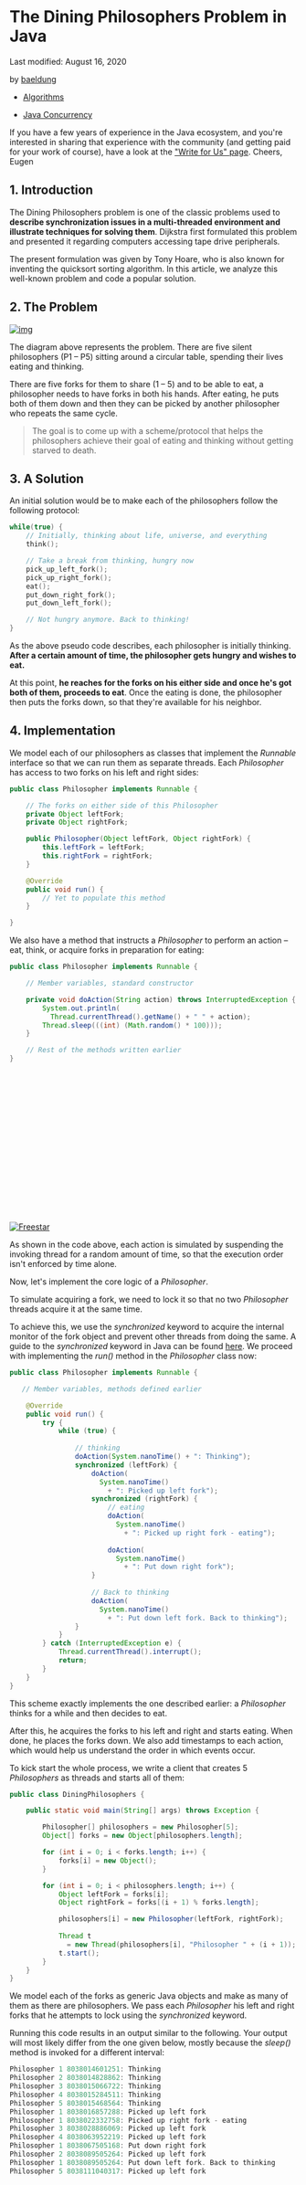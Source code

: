 # The Dining Philosophers Problem in Java

Last modified: August 16, 2020

by [baeldung](https://www.baeldung.com/author/baeldung/)



- [Algorithms](https://www.baeldung.com/category/algorithms/)

- [Java Concurrency](https://www.baeldung.com/tag/java-concurrency/)

If you have a few years of experience in the Java ecosystem, and you're interested in sharing that experience with the community (and getting paid for your work of course), have a look at the ["Write for Us" page](https://www.baeldung.com/contribution-guidelines). Cheers, Eugen

## **1. Introduction**

The Dining Philosophers problem is one of the classic problems used to **describe synchronization issues in a multi-threaded environment and illustrate techniques for solving them**. Dijkstra first formulated this problem and presented it regarding computers accessing tape drive peripherals.

The present formulation was given by Tony Hoare, who is also known for inventing the quicksort sorting algorithm. In this article, we analyze this well-known problem and code a popular solution.

## **2. The Problem**

[![img](https://www.baeldung.com/wp-content/uploads/2017/05/dp0-297x300.png)](https://www.baeldung.com/wp-content/uploads/2017/05/dp0.png)

The diagram above represents the problem. There are five silent philosophers (P1 – P5) sitting around a circular table, spending their lives eating and thinking.

There are five forks for them to share (1 – 5) and to be able to eat, a philosopher needs to have forks in both his hands. After eating, he puts both of them down and then they can be picked by another philosopher who repeats the same cycle.

> The goal is to come up with a scheme/protocol that helps the philosophers achieve their goal of eating and thinking without getting starved to death.

## **3. A Solution**

An initial solution would be to make each of the philosophers follow the following protocol:

```c
while(true) { 
    // Initially, thinking about life, universe, and everything
    think();

    // Take a break from thinking, hungry now
    pick_up_left_fork();
    pick_up_right_fork();
    eat();
    put_down_right_fork();
    put_down_left_fork();

    // Not hungry anymore. Back to thinking!
}
```

As the above pseudo code describes, each philosopher is initially thinking. **After a certain amount of time, the philosopher gets hungry and wishes to eat.**

At this point, **he reaches for the forks on his either side and once he's got both of them, proceeds to eat**. Once the eating is done, the philosopher then puts the forks down, so that they're available for his neighbor.

## **4. Implementation**

We model each of our philosophers as classes that implement the *Runnable* interface so that we can run them as separate threads. Each *Philosopher* has access to two forks on his left and right sides:

```java
public class Philosopher implements Runnable {

    // The forks on either side of this Philosopher 
    private Object leftFork;
    private Object rightFork;

    public Philosopher(Object leftFork, Object rightFork) {
        this.leftFork = leftFork;
        this.rightFork = rightFork;
    }

    @Override
    public void run() {
        // Yet to populate this method
    }

}
```

We also have a method that instructs a *Philosopher* to perform an action – eat, think, or acquire forks in preparation for eating:

```java
public class Philosopher implements Runnable {

    // Member variables, standard constructor

    private void doAction(String action) throws InterruptedException {
        System.out.println(
          Thread.currentThread().getName() + " " + action);
        Thread.sleep(((int) (Math.random() * 100)));
    }

    // Rest of the methods written earlier
}
```

<iframe id="google_ads_iframe_/15184186/baeldung_incontent_dynamic_desktop_0" title="3rd party ad content" name="google_ads_iframe_/15184186/baeldung_incontent_dynamic_desktop_0" width="300" height="250" scrolling="no" marginwidth="0" marginheight="0" frameborder="0" allow="conversion-measurement ‘src’" srcdoc="" data-google-container-id="9" data-load-complete="true" style="box-sizing: border-box; border: 0px; vertical-align: bottom;"></iframe>

[![Freestar](https://a.pub.network/core/imgs/fslogo-green.svg)](https://freestar.com/?utm_medium=ad_container&utm_source=branding&utm_name=baeldung_incontent_dynamic_desktop)

As shown in the code above, each action is simulated by suspending the invoking thread for a random amount of time, so that the execution order isn't enforced by time alone.

Now, let's implement the core logic of a *Philosopher*.

To simulate acquiring a fork, we need to lock it so that no two *Philosopher* threads acquire it at the same time.

To achieve this, we use the *synchronized* keyword to acquire the internal monitor of the fork object and prevent other threads from doing the same. A guide to the *synchronized* keyword in Java can be found [here](https://www.baeldung.com/java-synchronized). We proceed with implementing the *run()* method in the *Philosopher* class now:

```java
public class Philosopher implements Runnable {

   // Member variables, methods defined earlier

    @Override
    public void run() {
        try {
            while (true) {
                
                // thinking
                doAction(System.nanoTime() + ": Thinking");
                synchronized (leftFork) {
                    doAction(
                      System.nanoTime() 
                        + ": Picked up left fork");
                    synchronized (rightFork) {
                        // eating
                        doAction(
                          System.nanoTime() 
                            + ": Picked up right fork - eating"); 
                        
                        doAction(
                          System.nanoTime() 
                            + ": Put down right fork");
                    }
                    
                    // Back to thinking
                    doAction(
                      System.nanoTime() 
                        + ": Put down left fork. Back to thinking");
                }
            }
        } catch (InterruptedException e) {
            Thread.currentThread().interrupt();
            return;
        }
    }
}
```

This scheme exactly implements the one described earlier: a *Philosopher* thinks for a while and then decides to eat.

After this, he acquires the forks to his left and right and starts eating. When done, he places the forks down. We also add timestamps to each action, which would help us understand the order in which events occur.

To kick start the whole process, we write a client that creates 5 *Philosophers* as threads and starts all of them:

```java
public class DiningPhilosophers {

    public static void main(String[] args) throws Exception {

        Philosopher[] philosophers = new Philosopher[5];
        Object[] forks = new Object[philosophers.length];

        for (int i = 0; i < forks.length; i++) {
            forks[i] = new Object();
        }

        for (int i = 0; i < philosophers.length; i++) {
            Object leftFork = forks[i];
            Object rightFork = forks[(i + 1) % forks.length];

            philosophers[i] = new Philosopher(leftFork, rightFork);
            
            Thread t 
              = new Thread(philosophers[i], "Philosopher " + (i + 1));
            t.start();
        }
    }
}
```

We model each of the forks as generic Java objects and make as many of them as there are philosophers. We pass each *Philosopher* his left and right forks that he attempts to lock using the *synchronized* keyword.

Running this code results in an output similar to the following. Your output will most likely differ from the one given below, mostly because the *sleep()* method is invoked for a different interval:

```c
Philosopher 1 8038014601251: Thinking
Philosopher 2 8038014828862: Thinking
Philosopher 3 8038015066722: Thinking
Philosopher 4 8038015284511: Thinking
Philosopher 5 8038015468564: Thinking
Philosopher 1 8038016857288: Picked up left fork
Philosopher 1 8038022332758: Picked up right fork - eating
Philosopher 3 8038028886069: Picked up left fork
Philosopher 4 8038063952219: Picked up left fork
Philosopher 1 8038067505168: Put down right fork
Philosopher 2 8038089505264: Picked up left fork
Philosopher 1 8038089505264: Put down left fork. Back to thinking
Philosopher 5 8038111040317: Picked up left fork
```

<iframe id="google_ads_iframe_/15184186/baeldung_incontent_dynamic_desktop_1" title="3rd party ad content" name="google_ads_iframe_/15184186/baeldung_incontent_dynamic_desktop_1" width="300" height="250" scrolling="no" marginwidth="0" marginheight="0" frameborder="0" allow="conversion-measurement ‘src’" srcdoc="" data-google-container-id="a" data-load-complete="true" style="box-sizing: border-box; border: 0px; vertical-align: bottom;"></iframe>

[![Freestar](https://a.pub.network/core/imgs/fslogo-green.svg)](https://freestar.com/?utm_medium=ad_container&utm_source=branding&utm_name=baeldung_incontent_dynamic_desktop)

All the *Philosopher*s initially start off thinking, and we see that *Philosopher 1* proceeds to pick up the left and right fork, then eats and proceeds to place both of them down, after which `Philosopher 5` picks it up.

## **5. The Problem With the Solution: Deadlock**

Though it seems that the above solution is correct, there's an issue of a deadlock arising.

> A deadlock is a situation where the progress of a system is halted as each process is waiting to acquire a resource held by some other process.

We can confirm the same by running the above code a few times and checking that some times, the code just hangs. Here's a sample output that demonstrates the above issue:

```java
Philosopher 1 8487540546530: Thinking
Philosopher 2 8487542012975: Thinking
Philosopher 3 8487543057508: Thinking
Philosopher 4 8487543318428: Thinking
Philosopher 5 8487544590144: Thinking
Philosopher 3 8487589069046: Picked up left fork
Philosopher 1 8487596641267: Picked up left fork
Philosopher 5 8487597646086: Picked up left fork
Philosopher 4 8487617680958: Picked up left fork
Philosopher 2 8487631148853: Picked up left fork
```

In this situation, each of the *Philosopher*s has acquired his left fork, but can't acquire his right fork, because his neighbor has already acquired it. This situation is commonly known as the **circular wait** and is one of the conditions that results in a deadlock and prevents the progress of the system.

### **6. Resolving the Deadlock**

As we saw above, the primary reason for a deadlock is the circular wait condition where each process waits upon a resource that's being held by some other process. Hence, to avoid a deadlock situation we need to make sure that the circular wait condition is broken. There are several ways to achieve this, the simplest one being the follows:

> All Philosophers reach for their left fork first, except one who first reaches for his right fork.

We implement this in our existing code by making a relatively minor change in code:

```java
public class DiningPhilosophers {

    public static void main(String[] args) throws Exception {

        final Philosopher[] philosophers = new Philosopher[5];
        Object[] forks = new Object[philosophers.length];

        for (int i = 0; i < forks.length; i++) {
            forks[i] = new Object();
        }

        for (int i = 0; i < philosophers.length; i++) {
            Object leftFork = forks[i];
            Object rightFork = forks[(i + 1) % forks.length];

            if (i == philosophers.length - 1) {
                
                // The last philosopher picks up the right fork first
                philosophers[i] = new Philosopher(rightFork, leftFork); 
            } else {
                philosophers[i] = new Philosopher(leftFork, rightFork);
            }
            
            Thread t 
              = new Thread(philosophers[i], "Philosopher " + (i + 1));
            t.start();
        }
    }
}
```

The change comes in lines 17-19 of the above code, where we introduce the condition that makes the last philosopher reach for his right fork first, instead of the left. This breaks the circular wait condition and we can avert the deadlock.

Following output shows one of the cases where all the *Philosopher*s get their chance to think and eat, without causing a deadlock:

```java
Philosopher 1 88519839556188: Thinking
Philosopher 2 88519840186495: Thinking
Philosopher 3 88519840647695: Thinking
Philosopher 4 88519840870182: Thinking
Philosopher 5 88519840956443: Thinking
Philosopher 3 88519864404195: Picked up left fork
Philosopher 5 88519871990082: Picked up left fork
Philosopher 4 88519874059504: Picked up left fork
Philosopher 5 88519876989405: Picked up right fork - eating
Philosopher 2 88519935045524: Picked up left fork
Philosopher 5 88519951109805: Put down right fork
Philosopher 4 88519997119634: Picked up right fork - eating
Philosopher 5 88519997113229: Put down left fork. Back to thinking
Philosopher 5 88520011135846: Thinking
Philosopher 1 88520011129013: Picked up left fork
Philosopher 4 88520028194269: Put down right fork
Philosopher 4 88520057160194: Put down left fork. Back to thinking
Philosopher 3 88520067162257: Picked up right fork - eating
Philosopher 4 88520067158414: Thinking
Philosopher 3 88520160247801: Put down right fork
Philosopher 4 88520249049308: Picked up left fork
Philosopher 3 88520249119769: Put down left fork. Back to thinking
```

It can be verified by running the code several times, that the system is free from the deadlock situation that occurred before.

## **7. Conclusion**

<iframe id="google_ads_iframe_/15184186/baeldung_incontent_dynamic_desktop_2" title="3rd party ad content" name="google_ads_iframe_/15184186/baeldung_incontent_dynamic_desktop_2" width="300" height="250" scrolling="no" marginwidth="0" marginheight="0" frameborder="0" allow="conversion-measurement ‘src’" srcdoc="" data-google-container-id="b" data-load-complete="true" style="box-sizing: border-box; border: 0px; vertical-align: bottom;"></iframe>

[![Freestar](https://a.pub.network/core/imgs/fslogo-green.svg)](https://freestar.com/?utm_medium=ad_container&utm_source=branding&utm_name=baeldung_incontent_dynamic_desktop)

In this article, we explored the famous Dining Philosophers problem and **the concepts of circular wait and deadlock**. We coded a simple solution that caused a deadlock and made a simple change to break the circular wait and avoid a deadlock. This is just a start, and more sophisticated solutions do exist.

The code for this article can be found [over on GitHub](https://github.com/eugenp/tutorials/tree/master/core-java-modules/core-java-concurrency-advanced).